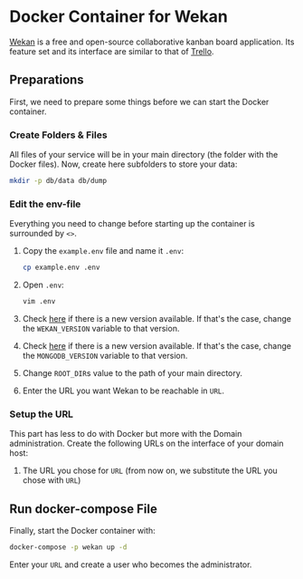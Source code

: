 # Docker Container for Wekan

[Wekan](https://www.github.com/wekan/wekan) is a free and open-source collaborative kanban board
application. Its feature set and its interface are similar to that of [Trello](https://trello.com/).

## Preparations

First, we need to prepare some things before we can start the Docker container.

### Create Folders & Files

All files of your service will be in your main directory (the folder with the Docker files). Now,
create here subfolders to store your data:

```bash
mkdir -p db/data db/dump
```

### Edit the env-file

Everything you need to change before starting up the container is surrounded by `<>`.

1. Copy the `example.env` file and name it `.env`:

   ```bash
   cp example.env .env
   ```

1. Open `.env`:

   ```bash
   vim .env
   ```

1. Check [here](https://quay.io/repository/wekan/wekan?tab=tags) if there is a new version available.
   If that's the case, change the `WEKAN_VERSION` variable to that version.

1. Check [here](https://hub.docker.com/_/mongo?tab=tags) if there is a new version available. If
   that's the case, change the `MONGODB_VERSION` variable to that version.

1. Change `ROOT_DIR`s value to the path of your main directory.

1. Enter the URL you want Wekan to be reachable in `URL`.

### Setup the URL

This part has less to do with Docker but more with the Domain administration. Create the following
URLs on the interface of your domain host:

1. The URL you chose for `URL` (from now on, we substitute the URL you chose with `URL`)

## Run docker-compose File

Finally, start the Docker container with:

```bash
docker-compose -p wekan up -d
```

Enter your `URL` and create a user who becomes the administrator.
